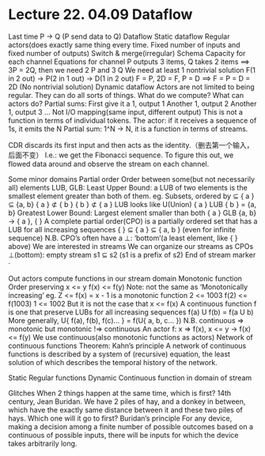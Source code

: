 # Lecture 22. 04.09 Dataflow
Last time
P -> Q (P send data to Q)
Dataflow
Static dataflow
Regular actors(does exactly same thing every time. Fixed number of inputs and fixed number of outputs)
Switch & merge(irregular)
Schema
Capacity for each channel
Equations for channel
P outputs 3 items, Q takes 2 items ==> 3P = 2Q, then we need 2 P and 3 Q
We need at least 1 nontrivial solution
F(1 in 2 out) -> P(2 in 1 out) -> D(1 in 2 out)
F = P, 2D = F, P = D ==> F = P = D = 2D (No nontrivial solution)
Dynamic dataflow
Actors are not limited to being regular. They can do all sorts of things.
What do we compute?
What can actors do?
Partial sums: 
First give it a 1, output 1
Another 1, output 2
Another 1, output 3
...
Not I/O mapping(same input, different output)
This is not a function in terms of individual tokens.
The actor: if it receives a sequence of 1s, it emits the N
Partial sum: 1^N -> N, it is a function in terms of streams.

CDR discards its first input and then acts as the identity.（删去第一个输入，后面不变） 
I.e.: we get the Fibonacci sequence. 
To figure this out, we flowed data around and observe the stream on each channel.


Some minor domains
Partial order
Order between some(but not necessarily all) elements
LUB, GLB:
Least Upper Bound: a LUB of two elements is the smallest element greater than both of them.
eg. Subsets, ordered by ⊆
{ a } ⊆ {a, b}
{ a } ⊄ { b }
{ b } ⊄ { a }
LUB looks like U(Union)
{ a } LUB { b } = {a, b}
Greatest Lower Bound: Largest element smaller than both
{ a } GLB {a, b} -> { a }, { }
A complete partial order(CPO) is a partially ordered set that has a LUB for all increasing sequences {  } ⊆ { a } ⊆ { a, b } (even for infinite sequence)
N.B. CPO’s often have a ⊥: ‘bottom’(a least element, like {  } above)
We are interested in streams
We can organize our streams as CPOs
⊥(bottom): empty stream
s1 ⊆ s2 (s1 is a prefix of s2)
End of stream marker ·

Out actors compute functions in our stream domain
Monotonic function
Order preserving
x <= y
f(x) <= f(y)
Note: not the same as ‘Monotonically increasing’ 
eg. Z <= f(x) = x - 1 is a monotonic function
2 <= 1003
f(2) <= f(1003)
1 <= 1002
But it is not the case that x <= f(x)
A continuous function f is one that preserve LUBs for all increasing sequences
f(a) U f(b) = f(a U b)
More generally, U{ f(a), f(b), f(c)... } = f(U{ a, b, c... })
N.B. continuous => monotonic but monotonic !=> continuous
An actor f: x => f(x), x <= y -> f(x) <= f(y) 
We use continuous(also monotonic functions as actors)
Network of continuous functions
Theorem: Kahn’s principle
A network of continuous functions is described by a system of (recursive) equation, the least solution of which describes the temporal history of the network.

Static
Regular functions
Dynamic
Continuous function in domain of stream



Glitches
When 2 things happen at the same time, which is first?
14th century, Jean Buridan.
We have 2 piles of hay, and a donkey in between, which have the exactly same distance between it and these two piles of hays. Which one will it go to first?
Buridan’s principle
For any device, making a decision among a finite number of possible outcomes based on a continuous of possible inputs, there will be inputs for which the device takes arbitrarily long.
